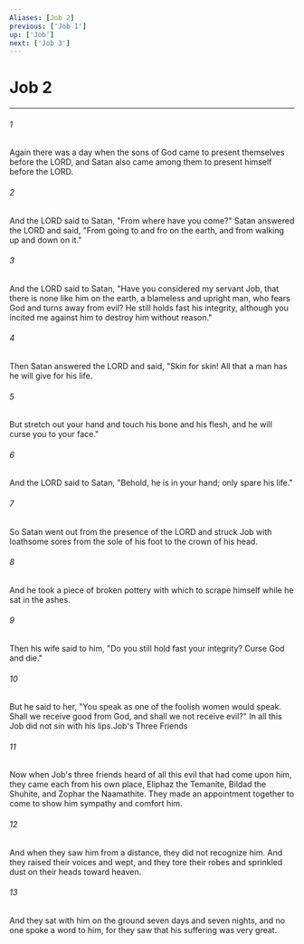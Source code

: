 ```yaml
---
Aliases: [Job 2]
previous: ['Job 1']
up: ['Job']
next: ['Job 3']
---
```

# Job 2

***

 

###### 1 
Again there was a day when the sons of God came to present themselves before the LORD, and Satan also came among them to present himself before the LORD. 
 

###### 2 
And the LORD said to Satan, "From where have you come?" Satan answered the LORD and said, "From going to and fro on the earth, and from walking up and down on it." 
 

###### 3 
And the LORD said to Satan, "Have you considered my servant Job, that there is none like him on the earth, a blameless and upright man, who fears God and turns away from evil? He still holds fast his integrity, although you incited me against him to destroy him without reason." 
 

###### 4 
Then Satan answered the LORD and said, "Skin for skin! All that a man has he will give for his life. 
 

###### 5 
But stretch out your hand and touch his bone and his flesh, and he will curse you to your face." 
 

###### 6 
And the LORD said to Satan, "Behold, he is in your hand; only spare his life."
 
 

###### 7 
So Satan went out from the presence of the LORD and struck Job with loathsome sores from the sole of his foot to the crown of his head. 
 

###### 8 
And he took a piece of broken pottery with which to scrape himself while he sat in the ashes.
 
 

###### 9 
Then his wife said to him, "Do you still hold fast your integrity? Curse God and die." 
 

###### 10 
But he said to her, "You speak as one of the foolish women would speak. Shall we receive good from God, and shall we not receive evil?" In all this Job did not sin with his lips.Job's Three Friends
 
 

###### 11 
Now when Job's three friends heard of all this evil that had come upon him, they came each from his own place, Eliphaz the Temanite, Bildad the Shuhite, and Zophar the Naamathite. They made an appointment together to come to show him sympathy and comfort him. 
 

###### 12 
And when they saw him from a distance, they did not recognize him. And they raised their voices and wept, and they tore their robes and sprinkled dust on their heads toward heaven. 
 

###### 13 
And they sat with him on the ground seven days and seven nights, and no one spoke a word to him, for they saw that his suffering was very great.
 
